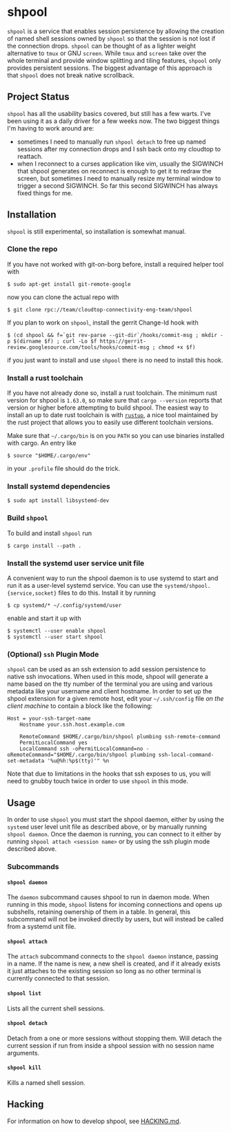 # shpool

`shpool` is a service that enables session persistence by allowing the
creation of named shell sessions owned by `shpool` so that the session
is not lost if the connection drops. `shpool` can be thought of as a lighter
weight alternative to `tmux` or GNU `screen`. While `tmux` and `screen` take over
the whole terminal and provide window splitting and tiling features, `shpool`
only provides persistent sessions. The biggest advantage of this approach is
that `shpool` does not break native scrollback.

## Project Status

`shpool` has all the usability basics covered, but still has a few
warts. I've been using it as a daily driver for a few weeks now.
The two biggest things I'm having to work around are:
- sometimes I need to manually run `shpool detach` to free up
  named sessions after my connection drops and I ssh back onto
  my cloudtop to reattach.
- when I reconnect to a curses application like vim, usually
  the SIGWINCH that shpool generates on reconnect is enough to
  get it to redraw the screen, but sometimes I need to manually
  resize my terminal window to trigger a second SIGWINCH. So far
  this second SIGWINCH has always fixed things for me.

## Installation

`shpool` is still experimental, so installation is somewhat manual.

### Clone the repo

If you have not worked with git-on-borg before, install
a required helper tool with

```
$ sudo apt-get install git-remote-google
```

now you can clone the actual repo with

```
$ git clone rpc://team/cloudtop-connectivity-eng-team/shpool
```

If you plan to work on `shpool`, install the gerrit Change-Id
hook with

```
$ (cd shpool && f=`git rev-parse --git-dir`/hooks/commit-msg ; mkdir -p $(dirname $f) ; curl -Lo $f https://gerrit-review.googlesource.com/tools/hooks/commit-msg ; chmod +x $f)
```

if you just want to install and use `shpool` there is no need to
install this hook.

### Install a rust toolchain

If you have not already done so, install a rust toolchain.
The minimum rust version for shpool is `1.63.0`, so make sure that
`cargo --version` reports that version or higher before attempting
to build shpool. The easiest way to install an up to date
rust toolchain is with [`rustup`](https://rustup.rs/),
a nice tool maintained by the rust project that allows
you to easily use different toolchain versions.

Make sure that `~/.cargo/bin` is on you `PATH` so you can use
binaries installed with cargo. An entry like

```
$ source "$HOME/.cargo/env"
```

in your `.profile` file should do the trick.

### Install systemd dependencies

```
$ sudo apt install libsystemd-dev
```

### Build `shpool`

To build and install `shpool` run

```
$ cargo install --path .
```

### Install the systemd user service unit file

A convenient way to run the shpool daemon is to use systemd
to start and run it as a user-level systemd service. You
can use the `systemd/shpool.{service,socket}` files
to do this. Install it by running

```
$ cp systemd/* ~/.config/systemd/user
```

enable and start it up with

```
$ systemctl --user enable shpool
$ systemctl --user start shpool
```

### (Optional) `ssh` Plugin Mode

`shpool` can be used as an ssh extension to add session persistence to native
ssh invocations. When used in this mode, shpool will generate a name based
on the tty number of the terminal you are using and various metadata like your
username and client hostname. In order to set up the shpool extension for a given
remote host, edit your `~/.ssh/config` file *on the client machine* to contain
a block like the following:

```
Host = your-ssh-target-name
    Hostname your.ssh.host.example.com

    RemoteCommand $HOME/.cargo/bin/shpool plumbing ssh-remote-command
    PermitLocalCommand yes
    LocalCommand ssh -oPermitLocalCommand=no -oRemoteCommand="$HOME/.cargo/bin/shpool plumbing ssh-local-command-set-metadata '%u@%h:%p$(tty)'" %n
```

Note that due to limitations in the hooks that ssh exposes to us,
you will need to gnubby touch twice in order to use `shpool` in
this mode.

## Usage

In order to use `shpool` you must start the shpool daemon, either
by using the `systemd` user level unit file as described above,
or by manually running `shpool daemon`. Once the daemon is running,
you can connect to it either by running `shpool attach <session name>`
or by using the ssh plugin mode described above.

### Subcommands

#### `shpool daemon`

The `daemon` subcommand causes shpool to run in daemon mode. When running in
this mode, `shpool` listens for incoming connections and opens up subshells,
retaining ownership of them in a table. In general, this subcommand will not
be invoked directly by users, but will instead be called from a systemd unit
file.

#### `shpool attach`

The `attach` subcommand connects to the `shpool daemon` instance, passing in a
name. If the name is new, a new shell is created, and if it already exists it
just attaches to the existing session so long as no other terminal is currently
connected to that session.

#### `shpool list`

Lists all the current shell sessions.

#### `shpool detach`

Detach from a one or more sessions without stopping them.
Will detach the current session if run from inside a shpool
session with no session name arguments.

#### `shpool kill`

Kills a named shell session.

## Hacking

For information on how to develop shpool, see [HACKING.md](./HACKING.md).
